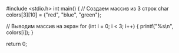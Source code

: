 #include <stdio.h>
 int main() {
    // Создаем массив из 3 строк 
    char colors[3][10] = {"red", "blue", "green"};

  // Выводим массив на экран
    for (int i = 0; i < 3; i++) {
        printf("%s\n", colors[i]);
	    }

   return 0;
